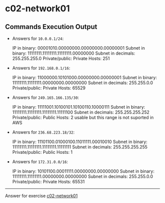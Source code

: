 # c02-network01

## Commands Execution Output

- Answers for `10.0.0.1/24`:

  IP in binary: 00001010.00000000.00000000.00000001
  Subnet in binary: 11111111.11111111.11111111.00000000
  Subnet in decimals: 255.255.255.0
  Private/public: Private
  Hosts: 251

- Answers for `192.168.0.1/16`:

  IP in binary: 11000000.10101000.00000000.00000001
  Subnet in binary: 11111111.11111111.00000000.00000000
  Subnet in decimals: 255.255.0.0
  Private/public: Private
  Hosts: 65529

- Answers for `249.165.166.135/30`:

  IP in binary: 11111001.10100101.10100110.10000111
  Subnet in binary: 11111111.11111111.11111111.11111100
  Subnet in decimals: 255.255.255.252
  Private/public: Public
  Hosts: 2 usable but this range is not suported in AWS

- Answers for `236.68.223.18/32`:

  IP in binary: 11101100.01000100.11011111.00010010
  Subnet in binary: 11111111.11111111.11111111.11111111
  Subnet in decimals: 255.255.255.255
  Private/public: Public
  Hosts: 1

- Answers for `172.31.0.0/16`:

  IP in binary: 10101100.00011111.00000000.00000000
  Subnet in binary: 11111111.11111111.00000000.00000000
  Subnet in decimals: 255.255.0.0
  Private/public: Private
  Hosts: 65531

<!-- Don't change anything below this point-->
***
Answer for exercise [c02-network01](https://github.com/devopsacademyau/academy/blob/893381c6f0b69434d9e8597d3d4b1c17f9bc1371/classes/02class/exercises/c02-network01/README.md)
